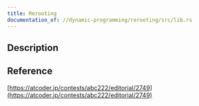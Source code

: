 ```yaml
---
title: Rerooting
documentation_of: //dynamic-programming/rerooting/src/lib.rs
---
```


## Description

## Reference

[https://atcoder.jp/contests/abc222/editorial/2749](https://atcoder.jp/contests/abc222/editorial/2749)
